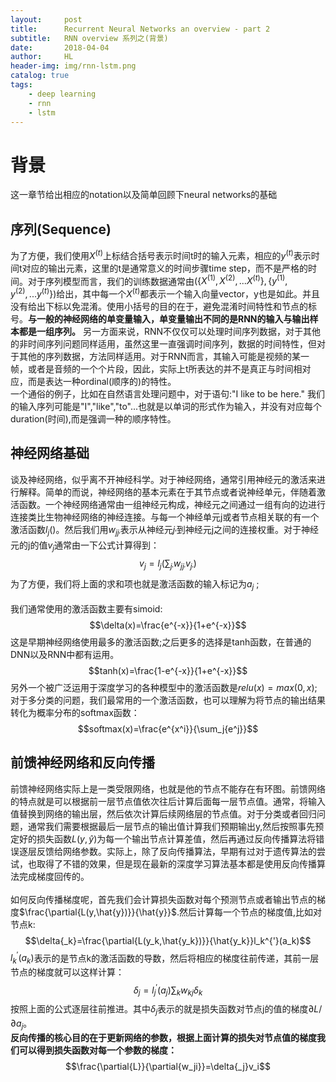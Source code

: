 ```yaml
---
layout:     post
title:      Recurrent Neural Networks an overview - part 2
subtitle:   RNN overview 系列之(背景)
date:       2018-04-04
author:     HL
header-img: img/rnn-lstm.png
catalog: true
tags:
    - deep learning
    - rnn
    - lstm
---
```


# 背景
这一章节给出相应的notation以及简单回顾下neural networks的基础
## 序列(Sequence)
为了方便，我们使用$X^{(t)}$上标结合括号表示时间t时的输入元素，相应的$y^{(t)}$表示时间t对应的输出元素，这里的t是通常意义的时间步骤time step，而不是严格的时间。对于序列模型而言，我们的训练数据通常由$(\{X^{(1)},X^{(2)},...X^{(t)}\},\{y^{(1)},y^{(2)},...y^{(t)}\})$给出，其中每一个$X^{(t)}$都表示一个输入向量vector，y也是如此。并且没有给出下标以免混淆。使用小括号的目的在于，避免混淆时间特性和节点的标号。**与一般的神经网络的单变量输入，单变量输出不同的是RNN的输入与输出样本都是一组序列。**  另一方面来说，RNN不仅仅可以处理时间序列数据，对于其他的非时间序列问题同样适用，虽然这里一直强调时间序列，数据的时间特性，但对于其他的序列数据，方法同样适用。对于RNN而言，其输入可能是视频的某一帧，或者是音频的一个个片段，因此，实际上t所表达的并不是真正与时间相对应，而是表达一种ordinal(顺序的)的特性。  
一个通俗的例子，比如在自然语言处理问题中，对于语句:"I like to be here." 我们的输入序列可能是"I","like","to"...也就是以单词的形式作为输入，并没有对应每个duration(时间),而是强调一种的顺序特性。

## 神经网络基础
谈及神经网络，似乎离不开神经科学。对于神经网络，通常引用神经元的激活来进行解释。简单的而说，神经网络的基本元素在于其节点或者说神经单元，伴随着激活函数。一个神经网络通常由一组神经元构成，神经元之间通过一组有向的边进行连接类比生物神经网络的神经连接。与每一个神经单元j或者节点相关联的有一个激活函数$l_j()$。然后我们用$w_{jj_{'}}$表示从神经元$j_{'}$到神经元j之间的连接权重。对于神经元的j的值$v_{j}$通常由一下公式计算得到：
$$v_{j}=l_{j}(\sum_{j_{'}}{w_{jj_{'}}v_{j_{'}}})$$
为了方便，我们将上面的求和项也就是激活函数的输入标记为$a_j$ ;  
<br/>
我们通常使用的激活函数主要有simoid:
$$\delta(x)=\frac{e^{-x}}{1+e^{-x}}$$
这是早期神经网络使用最多的激活函数;之后更多的选择是tanh函数，在普通的DNN以及RNN中都有运用。
$$tanh(x)=\frac{1-e^{-x}}{1+e^{-x}}$$
另外一个被广泛运用于深度学习的各种模型中的激活函数是$relu(x)=max(0,x)$; 对于多分类的问题，我们最常用的一个激活函数，也可以理解为将节点的输出结果转化为概率分布的softmax函数：
$$softmax(x)=\frac{e^{x^i}}{\sum_j{e^j}}$$

## 前馈神经网络和反向传播
前馈神经网络实际上是一类受限网络，也就是他的节点不能存在有环图。前馈网络的特点就是可以根据前一层节点值依次往后计算后面每一层节点值。通常，将输入值替换到网络的输出层，然后依次计算后续网络层的节点值。对于分类或者回归问题，通常我们需要根据最后一层节点的输出值计算我们预期输出y,然后按照事先预定好的损失函数$L(y,\hat{y})$为每一个输出节点计算差值，然后再通过反向传播算法将错误逐层反馈给网络参数。实际上，除了反向传播算法，早期有过对于遗传算法的尝试，也取得了不错的效果，但是现在最新的深度学习算法基本都是使用反向传播算法完成梯度回传的。  
<br/>
如何反向传播梯度呢，首先我们会计算损失函数对每个预测节点或者输出节点的梯度$\frac{\partial{L(y,\hat{y})}}{\hat{y}}$.然后计算每一个节点的梯度值,比如对节点k:
$$\delta{_k}=\frac{\partial{L(y_k,\hat{y_k})}}{\hat{y_k}}l_k^{'}(a_k)$$
$l_k^{'}(a_k)$表示的是节点k的激活函数的导数，然后将相应的梯度往前传递，其前一层节点的梯度就可以这样计算：  
$$\delta{_j}=l_j^{'}(a_j)\sum_k{w_{kj}}{\delta{_k}}$$
按照上面的公式逐层往前推进。其中$\delta{_j}$表示的就是损失函数对节点j的值的梯度$\partial{L}/\partial{a_j}$。  
**反向传播的核心目的在于更新网络的参数，根据上面计算的损失对节点值的梯度我们可以得到损失函数对每一个参数的梯度：**  
$$\frac{\partial{L}}{\partial{w_ji}}=\delta{_j}v_i$$

